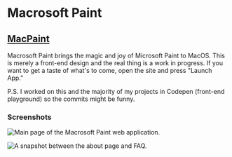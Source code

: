 # Macrosoft Paint

## <a href="https://kinggenius5.github.io/Macrosoft-Paint/">MacPaint</a>

Macrosoft Paint brings the magic and joy of Microsoft Paint to MacOS. This is merely a front-end design and the real thing is a work in progress. If you want to get a taste of what's to come, open the site and press "Launch App."



P.S. I worked on this and the majority of my projects in Codepen (front-end playground) so the commits might be funny.

### Screenshots

![Main page of the Macrosoft Paint web application.](https://github.com/KingGenius5/Sprint-Final/blob/master/Main.png?raw=true)

![A snapshot between the about page and FAQ.](https://github.com/KingGenius5/Sprint-Final/blob/master/Pages.png?raw=true)
